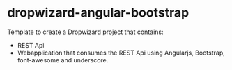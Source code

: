# dropwizard-angular-bootstrap
Template to create a Dropwizard project that contains:

* REST Api
* Webapplication that consumes the REST Api using Angularjs, Bootstrap, font-awesome and underscore.
